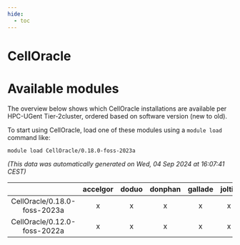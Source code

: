 ```yaml
---
hide:
  - toc
---
```


CellOracle
==========

# Available modules


The overview below shows which CellOracle installations are available per HPC-UGent Tier-2cluster, ordered based on software version (new to old).

To start using CellOracle, load one of these modules using a `module load` command like:

```shell
module load CellOracle/0.18.0-foss-2023a
```

*(This data was automatically generated on Wed, 04 Sep 2024 at 16:07:41 CEST)*  

| |accelgor|doduo|donphan|gallade|joltik|shinx|skitty|
| :---: | :---: | :---: | :---: | :---: | :---: | :---: | :---: |
|CellOracle/0.18.0-foss-2023a|x|x|x|x|x|x|x|
|CellOracle/0.12.0-foss-2022a|x|x|x|x|x|-|x|
